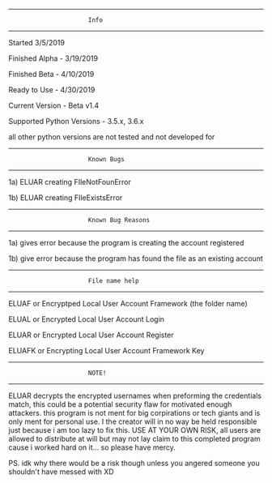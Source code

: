 ---------------------------------------------------------------
                          Info
---------------------------------------------------------------

Started 3/5/2019

Finished Alpha - 3/19/2019

Finished Beta - 4/10/2019

Ready to Use - 4/30/2019

Current Version - Beta v1.4

Supported Python Versions - 3.5.x, 
                            3.6.x

all other python versions are not tested and not developed for

---------------------------------------------------------------
                          Known Bugs
---------------------------------------------------------------

1a) ELUAR creating FIleNotFounError

1b) ELUAR creating FIleExistsError



---------------------------------------------------------------
                          Known Bug Reasons
---------------------------------------------------------------
1a) gives error because the program is creating the account registered

1b) give error because the program has found the file as an existing account




---------------------------------------------------------------
                          File name help
---------------------------------------------------------------
ELUAF or Encryptped Local User Account Framework (the folder name)

ELUAL or Encrypted Local User Account Login

ELUAR or Encrypted Local User Account Register

ELUAFK or Encrypting Local User Account Framework Key





---------------------------------------------------------------
                          NOTE!
---------------------------------------------------------------
ELUAR decrypts the encrypted usernames when 
preforming the credentials match, this could
be a potential security flaw for motivated 
enough attackers. this program is not ment
for big corpirations or tech giants and is only
ment for personal use. I the creator will in no
way be held responsible just because i am too 
lazy to fix this. USE AT YOUR OWN RISK, all users
are allowed to distribute at will but may not lay 
claim to this completed program cause i worked hard 
on it... so please have mercy.

PS. idk why there would be a risk though unless you 
angered someone you shouldn't have messed with XD

